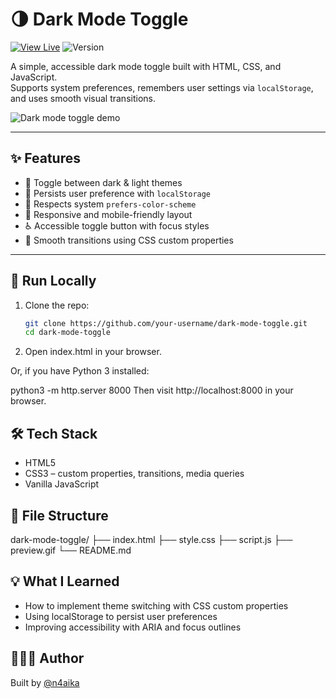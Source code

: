 # 🌗 Dark Mode Toggle

[![View Live](https://img.shields.io/badge/View%20Live-🌐%20n4ika.github.io%2Fdark--mode--toggle-0e76a8?style=for-the-badge)](https://n4ika.github.io/dark-mode-toggle)
![Version](https://img.shields.io/badge/version-1.0.0-blueviolet?style=for-the-badge)

A simple, accessible dark mode toggle built with HTML, CSS, and JavaScript.  
Supports system preferences, remembers user settings via `localStorage`, and uses smooth visual transitions.

![Dark mode toggle demo](./preview.gif)

---

## ✨ Features

- 🌙 Toggle between dark & light themes
- 💾 Persists user preference with `localStorage`
- 🧠 Respects system `prefers-color-scheme`
- 📱 Responsive and mobile-friendly layout
- ♿ Accessible toggle button with focus styles
- 🎨 Smooth transitions using CSS custom properties

---

## 🚀 Run Locally

1. Clone the repo:

   ```bash
   git clone https://github.com/your-username/dark-mode-toggle.git
   cd dark-mode-toggle

   ```

2. Open index.html in your browser.

Or, if you have Python 3 installed:

python3 -m http.server 8000
Then visit http://localhost:8000 in your browser.

## 🛠️ Tech Stack

- HTML5
- CSS3 – custom properties, transitions, media queries
- Vanilla JavaScript

## 📁 File Structure

dark-mode-toggle/
├── index.html
├── style.css
├── script.js
├── preview.gif
└── README.md

## 💡 What I Learned

- How to implement theme switching with CSS custom properties
- Using localStorage to persist user preferences
- Improving accessibility with ARIA and focus outlines

## 🧑🏾‍💻 Author

Built by [@n4aika](https://github.com/n4ika)
